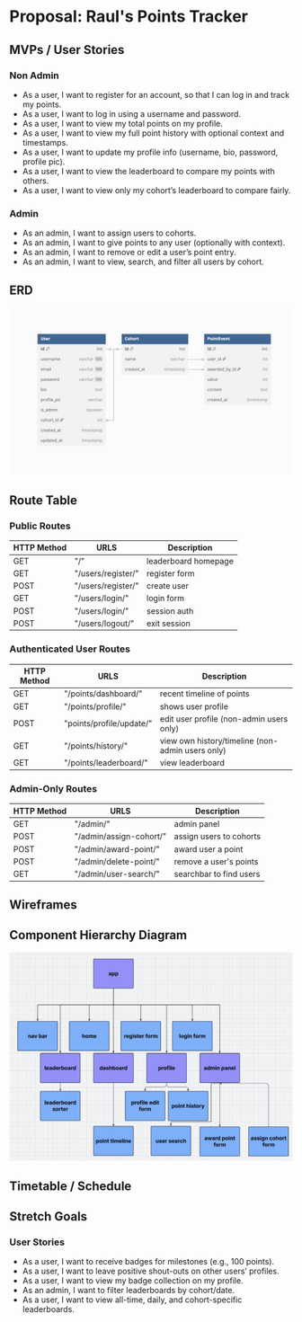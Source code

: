 # Proposal: Raul's Points Tracker

## MVPs / User Stories
### Non Admin
- As a user, I want to register for an account, so that I can log in and track my points.
- As a user, I want to log in using a username and password.
- As a user, I want to view my total points on my profile.
- As a user, I want to view my full point history with optional context and timestamps.
- As a user, I want to update my profile info (username, bio, password, profile pic).
- As a user, I want to view the leaderboard to compare my points with others.
- As a user, I want to view only my cohort’s leaderboard to compare fairly.

### Admin
- As an admin, I want to assign users to cohorts.
- As an admin, I want to give points to any user (optionally with context).
- As an admin, I want to remove or edit a user’s point entry.
- As an admin, I want to view, search, and filter all users by cohort.

## ERD
![ERD](./pictures/rauls_points_erd.png)

## Route Table
### Public Routes
| HTTP Method | URLS | Description |
| ----------- | ----- | ----------- |
| GET | "/" | leaderboard homepage
| GET | "/users/register/" | register form
| POST | "/users/register/" | create user
| GET | "/users/login/" | login form
| POST | "/users/login/" | session auth
| POST | "/users/logout/" | exit session
### Authenticated User Routes 
| HTTP Method | URLS | Description |
| ----------- | ----- | ----------- |
| GET | "/points/dashboard/" | recent timeline of points
| GET | "/points/profile/" | shows user profile
| POST | "points/profile/update/" | edit user profile (non-admin users only)
| GET | "/points/history/" | view own history/timeline (non-admin users only)
| GET | "/points/leaderboard/" | view leaderboard
### Admin-Only Routes
| HTTP Method | URLS | Description |
| ----------- | ----- | ----------- |
| GET | "/admin/" | admin panel
| POST | "/admin/assign-cohort/" | assign users to cohorts
| POST | "/admin/award-point/" | award user a point
| POST | "/admin/delete-point/" | remove a user's points
| GET | "/admin/user-search/" | searchbar to find users

## Wireframes

## Component Hierarchy Diagram
![Component Hierarchy Diagram](./pictures/components_diagram.jpg)

## Timetable / Schedule


## Stretch Goals
### User Stories
- As a user, I want to receive badges for milestones (e.g., 100 points).
- As a user, I want to leave positive shout-outs on other users’ profiles.
- As a user, I want to view my badge collection on my profile.
- As an admin, I want to filter leaderboards by cohort/date.
- As a user, I want to view all-time, daily, and cohort-specific leaderboards.